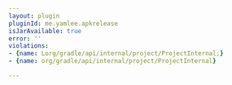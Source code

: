 ```yaml
---
layout: plugin
pluginId: me.yamlee.apkrelease
isJarAvailable: true
error: ''
violations:
- {name: Lorg/gradle/api/internal/project/ProjectInternal;}
- {name: org/gradle/api/internal/project/ProjectInternal}

---
```

